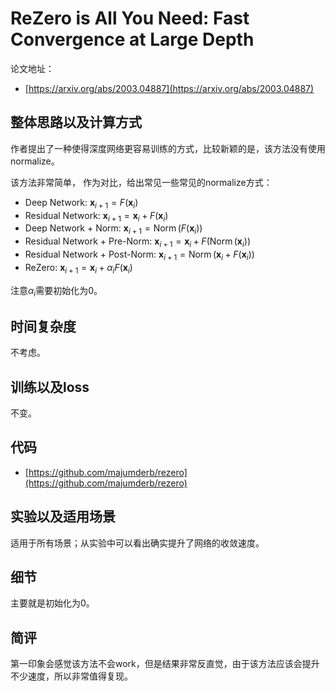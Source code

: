 # ReZero is All You Need: Fast Convergence at Large Depth

论文地址：

- [https://arxiv.org/abs/2003.04887](https://arxiv.org/abs/2003.04887)



## 整体思路以及计算方式

作者提出了一种使得深度网络更容易训练的方式，比较新颖的是，该方法没有使用normalize。

该方法非常简单， 作为对比，给出常见一些常见的normalize方式：

- Deep Network: $\boldsymbol{x}_{i+1}=F\left(\boldsymbol{x}_{i}\right)$
- Residual Network: $\boldsymbol{x}_{i+1}=\boldsymbol{x}_{i}+F\left(\boldsymbol{x}_{i}\right)$
- Deep Network + Norm: $\boldsymbol{x}_{i+1}=\operatorname{Norm}\left(F\left(\boldsymbol{x}_{i}\right)\right)$
- Residual Network + Pre-Norm: $\boldsymbol{x}_{i+1}=\boldsymbol{x}_{i}+F\left(\operatorname{Norm}\left(\boldsymbol{x}_{i}\right)\right)$
- Residual Network + Post-Norm: $\boldsymbol{x}_{i+1}=\operatorname{Norm}\left(\boldsymbol{x}_{i}+F\left(\boldsymbol{x}_{i}\right)\right)$
- ReZero: $\boldsymbol{x}_{i+1}=\boldsymbol{x}_{i}+\alpha_{i} F\left(\boldsymbol{x}_{i}\right)$

注意$\alpha_i$需要初始化为0。



## 时间复杂度

不考虑。



## 训练以及loss

不变。



## 代码

- [https://github.com/majumderb/rezero](https://github.com/majumderb/rezero)



## 实验以及适用场景

适用于所有场景；从实验中可以看出确实提升了网络的收敛速度。



## 细节

主要就是初始化为0。



## 简评

第一印象会感觉该方法不会work，但是结果非常反直觉，由于该方法应该会提升不少速度，所以非常值得复现。